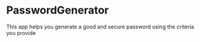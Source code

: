 # PasswordGenerator
This app helps you generate a good and secure password using the criteria you provide 
